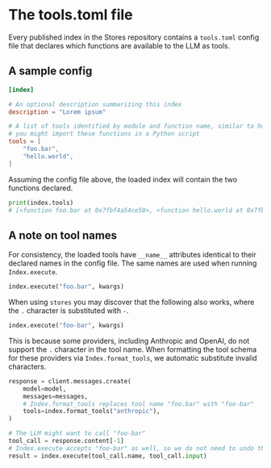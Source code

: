 # The tools.toml file

Every published index in the Stores repository contains a `tools.toml` config file that declares which functions are available to the LLM as tools.

## A sample config

```toml [tools.toml]
[index]

# An optional description summarizing this index
description = "Lorem ipsum"

# A list of tools identified by module and function name, similar to how
# you might import these functions in a Python script
tools = [
    "foo.bar",
    "hello.world",
]
```

Assuming the config file above, the loaded index will contain the two functions declared. 

```python
print(index.tools)
# [<function foo.bar at 0x7fbf4a54ce50>, <function hello.world at 0x7fbf4a54cee0>]
```

## A note on tool names

For consistency, the loaded tools have `__name__` attributes identical to their declared names in the config file. The same names are used when running `Index.execute`.

```python
index.execute("foo.bar", kwargs)
```

When using `stores` you may discover that the following also works, where the `.` character is substituted with `-`.

```python
index.execute("foo-bar", kwargs)
```

This is because some providers, including Anthropic and OpenAI, do not support the `.` character in the tool name. When formatting the tool schema for these providers via `Index.format_tools`, we automatic substitute invalid characters.

```python [anthropic_example.py]
response = client.messages.create(
    model=model,
    messages=messages,
    # Index.format_tools replaces tool name "foo.bar" with "foo-bar"
    tools=index.format_tools("anthropic"),
)

# The LLM might want to call "foo-bar"
tool_call = response.content[-1]
# Index.execute accepts "foo-bar" as well, so we do not need to undo the substitution
result = index.execute(tool_call.name, tool_call.input)
```